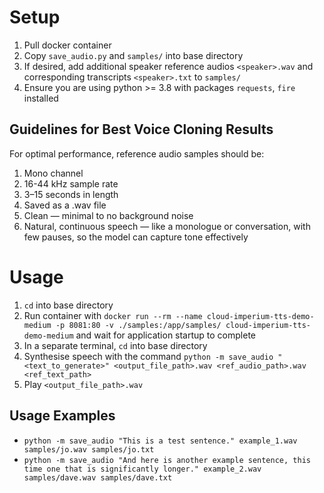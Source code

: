 # Setup

1. Pull docker container
2. Copy `save_audio.py` and `samples/` into base directory
3. If desired, add additional speaker reference audios `<speaker>.wav` and corresponding transcripts `<speaker>.txt` to `samples/`
4. Ensure you are using python >= 3.8 with packages `requests`, `fire` installed

## Guidelines for Best Voice Cloning Results

For optimal performance, reference audio samples should be:

1. Mono channel
2. 16-44 kHz sample rate
3. 3–15 seconds in length
4. Saved as a .wav file
5. Clean — minimal to no background noise
6. Natural, continuous speech — like a monologue or conversation, with few pauses, so the model can capture tone effectively

# Usage

1.  `cd` into base directory
2. Run container with `docker run --rm --name cloud-imperium-tts-demo-medium -p 8081:80 -v ./samples:/app/samples/ cloud-imperium-tts-demo-medium` and wait for application startup to complete
3. In a separate terminal, `cd` into base directory
4. Synthesise speech with the command `python -m save_audio "<text_to_generate>" <output_file_path>.wav <ref_audio_path>.wav <ref_text_path>`
5. Play `<output_file_path>.wav`

## Usage Examples

* `python -m save_audio "This is a test sentence." example_1.wav samples/jo.wav samples/jo.txt`
* `python -m save_audio "And here is another example sentence, this time one that is significantly longer." example_2.wav samples/dave.wav samples/dave.txt`